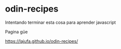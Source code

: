 # odin-recipes
Intentando terminar esta cosa para aprender javascript

Pagina güe

https://lajufa.github.io/odin-recipes/